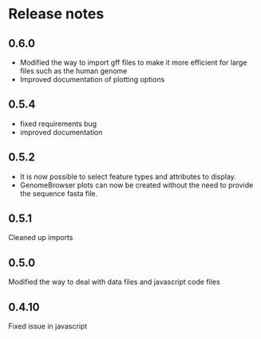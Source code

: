 # Release notes

<!-- do not remove -->

## 0.6.0
- Modified the way to import gff files to make it more efficient for large files such as the human genome
- Improved documentation of plotting options


## 0.5.4
- fixed requirements bug
- improved documentation

## 0.5.2
- It is now possible to select feature types and attributes to display.
- GenomeBrowser plots can now be created without the need to provide the sequence fasta file. 



## 0.5.1
Cleaned up imports



## 0.5.0
Modified the way to deal with data files and javascript code files



## 0.4.10
Fixed issue in javascript



